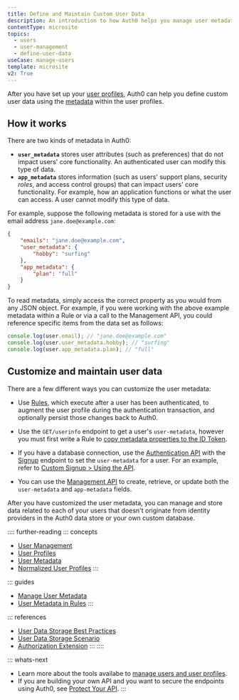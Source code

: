 ```yaml
---
title: Define and Maintain Custom User Data
description: An introduction to how Auth0 helps you manage user metadata and custom profile information 
contentType: microsite
topics:
  - users
  - user-management
  - define-user-data
useCase: manage-users
template: microsite
v2: True
---
```


After you have set up your [user profiles](/microsites/manage-users/manage-users-and-user-profiles), Auth0 can help you define custom user data using the [metadata](/users/concepts/overview-user-metadata) within the user profiles.

## How it works

There are two kinds of metadata in Auth0:

* **`user_metadata`** stores user attributes (such as preferences) that do not impact users' core functionality. An authenticated user can modify this type of data. 
* **`app_metadata`** stores information (such as users' support plans, security <dfn data-key="role">roles</dfn>, and access control groups) that can impact users' core functionality. For example, how an application functions or what the user can access. A user cannot modify this type of data. 

For example, suppose the following metadata is stored for a use with the email address `jane.doe@example.com`:

```json
{
    "emails": "jane.doe@example.com",
    "user_metadata": {
        "hobby": "surfing"
    },
    "app_metadata": {
        "plan": "full"
    }
}
```
To read metadata, simply access the correct property as you would from any JSON object. For example, if you were working with the above example metadata within a Rule or via a call to the Management API, you could reference specific items from the data set as follows:

```js
console.log(user.email); // "jane.doe@example.com"
console.log(user.user_metadata.hobby); // "surfing"
console.log(user.app_metadata.plan); // "full"
```

## Customize and maintain user data

There are a few different ways you can customize the user metadata:

* Use [Rules](/rules), which execute after a user has been authenticated, to augment the user profile during the authentication transaction, and optionally persist those changes back to Auth0. 

* Use the `GET/userinfo` endpoint to get a user's `user-metadata`, however you must first write a Rule to [copy metadata properties to the ID Token](/rules/current#copy-user-metadata-to-id-token). 

* If you have a database connection, use the [Authentication API](/api/authentication) with the [Signup](/api/authentication?shell#signup) endpoint to set the `user-metadata` for a user. For an example, refer to [Custom Signup > Using the API](/libraries/custom-signup#using-the-api).

* You can use the [Management API](/api/management/v2) to create, retrieve, or update both the `user-metadata` and `app-metadata` fields. 

After you have customized the user metadata, you can manage and store data related to each of your users that doesn't originate from identity providers in the Auth0 data store or your own custom database.

:::: further-reading
::: concepts
  * [User Management](/users)
  * [User Profiles](/users/concepts/overview-user-profile)
  * [User Metadata](/users/concepts/overview-user-metadata)
  * [Normalized User Profiles](/users/normalized/auth0)
:::

::: guides
  * [Manage User Metadata](/users/guides/manage-user-metadata)
  * [User Metadata in Rules](/rules/current/metadata-in-rules)
  :::

::: references
  * [User Data Storage Best Practices](/users/references/user-data-storage-best-practices)
  * [User Data Storage Scenario](/users/references/user-data-storage-scenario)
  * [Authorization Extension](/extensions/authorization-extension/v2)
:::
::::

::: whats-next
* Learn more about the tools availabe to [manage users and user profiles](/microsites/manage-users/manage-users-and-user-profiles).
* If you are building your own API and you want to secure the endpoints using Auth0, see [Protect Your API](/microsites/protect-api/protect-api).
 :::
